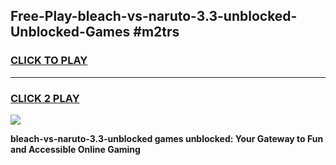 
## Free-Play-bleach-vs-naruto-3.3-unblocked-Unblocked-Games #m2trs
<h3>
<a href="https://news.freeplayer.one?title=bleach-vs-naruto-3.3-unblocked&ref=8M">CLICK TO PLAY</a></h3>
<hr>

<h3>
<a href="https://news.freeplayer.one?title=bleach-vs-naruto-3.3-unblocked&ref=8M">CLICK 2 PLAY</a>
  
</h3>

<a href="https://news.freeplayer.one?title=bleach-vs-naruto-3.3-unblocked&ref=8M"><img src="https://clearcache.store/games.png"></a>


**bleach-vs-naruto-3.3-unblocked games unblocked: Your Gateway to Fun and Accessible Online Gaming**
